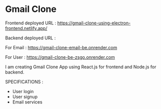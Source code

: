 # Gmail Clone

Frontend deployed URL : https://gmail-clone-using-electron-frontend.netlify.app/

Backend deployed URL :

For Email : https://gmail-clone-email-be.onrender.com

For User : https://gmail-clone-be-zsgo.onrender.com

I am creating Gmail Clone App using React.js for frontend and Node.js for backend.

SPECIFICATIONS :
- User login
- User signup
- Email services

